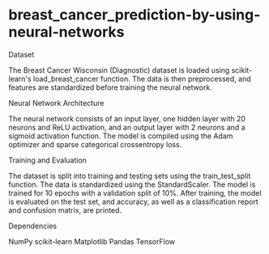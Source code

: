 # breast_cancer_prediction-by-using-neural-networks
Dataset

The Breast Cancer Wisconsin (Diagnostic) dataset is loaded using scikit-learn's load_breast_cancer function. The data is then preprocessed, and features are standardized before training the neural network.

Neural Network Architecture

The neural network consists of an input layer, one hidden layer with 20 neurons and ReLU activation, and an output layer with 2 neurons and a sigmoid activation function. The model is compiled using the Adam optimizer and sparse categorical crossentropy loss.

Training and Evaluation

The dataset is split into training and testing sets using the train_test_split function. The data is standardized using the StandardScaler. The model is trained for 10 epochs with a validation split of 10%. After training, the model is evaluated on the test set, and accuracy, as well as a classification report and confusion matrix, are printed.

Dependencies

NumPy
scikit-learn
Matplotlib
Pandas
TensorFlow
